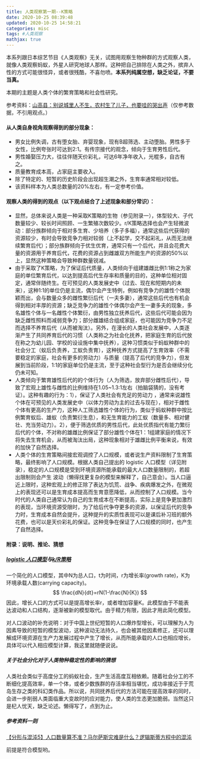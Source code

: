 ```yaml
---
title: 人类观察第一期--K策略
date: 2020-10-25 08:39:48
updated: 2020-10-25 14:58:21
categories: misc
tags: #人类观察
mathjax: true
---
```


本系列跟日本综艺节目《人类观察》无关，试图用观察生物种群的方式观察人类，就像人类观察蚂蚁，外星人研究地球人那样。这种把自己排除在人类之外，摈弃人性的方式可能很怪异，或者很残酷，不喜勿喷。**本系列纯属空想，缺乏论证，不要当真。**

本期的主题是人类个体的繁育策略和社会性研究。

<!--more-->

参考资料：[山高县：别说城里人不生，农村生了儿子，也要哇的哭出声](https://www.bilibili.com/video/BV1vz4y1C7x5/?t=0h2m55s)（仅参考数据，不引用观点。）

#### 从人类自身视角观察得到的部分现象：

+ 男女比例失调，古有堕女胎、弃婴现象，现有B超筛选、主动堕胎。男性多于女性，比例夸张时可达到2:1。有传宗接代的观念，倾向于生育男性后代。
+ 男性婚娶压力大，往往伴随天价彩礼，可达6年净年收入，光棍多，自古有之。
+ 质量教育成本高，占家庭主要收入。
+ 除了特定的、短暂的历史阶段会出现超生潮之外，生育率通常相对较低。
+ 该资料样本为人类总数量的20%左右，有一定参考价值。

#### 观察人类的得到的观点（以下观点结合了上述现象和部分常识）：

+ 显然，总体来说人类是一种采取K策略的生物（参见附录一），体型较大、子代数量较少、较长时间照顾、一生繁殖次数较少。r/K策略选择也会产生轻微波动：部分族群倾向于相对多生育、少培养（多子多福），通常这些后代获得的资源较少，有时会导致竞争力相对较弱（上不起学，交不起彩礼，从而无法继续繁育后代）；部分族群倾向于优生优育，通常只有一个后代，并且会花费大量的资源用于养育后代，花费的资源占到雌雄双方所能生产的资源的50%以上，显然这种策略会导致种群数量锐减。
+ 由于采取了K策略，为了保证后代质量，人类倾向于组建雄雌比例1:1称之为家庭的单位繁育后代，以达到提高后代生存率和质量的目的，这种单位相对固定，通常伴随终生。在可预见的人类发展史中（过去、现在和短期内的未来），这种1:1的单位仍是主流，偶尔会产生特例，例如有竞争力的雄性个体脱颖而出，会与数量众多的雌性繁衍后代（一夫多妻），通常这些后代也有机会得到相对丰厚的资源；缺乏竞争力的雄性个体偶尔会产生一妻多夫的现象，多名雄性个体与一名雌性个体繁衍，由男性独立抚养后代，这些后代可能会因为缺乏雌性照料而减弱竞争力；部分雌雄结合组成家庭，也可能因为竞争力不足而选择不养育后代（从而被淘汰）。另外，在漫长的人类社会发展中，人类逐渐产生了共同养育后代的习惯（人类称之为社会化抚养，把家庭生育的后代放在称之为幼儿园、学校的设设施中集中抚养），这种习惯类似于蚂蚁种群中的社会分工（蚁后负责养，工蚁负责育），这种抚养方式提高了生育效率（不需要稳定的家庭，社会有更多的劳动力）与质量（提高了后代的竞争力），但发展到当前阶段，1:1的家庭单位仍是主流，至于这种社会型行为是否会继续分化仍未可知。
+ 人类倾向于繁育雄性后代的的个体行为（人为筛选，放弃部分雌性后代），导致了宏观上雄性与雌性的比例维持在1.05~1.3:1左右（拍脑袋猜的，没有考证）。这种有趣的行为：1），保证了人类社会有充足的劳动力 ，通常来说雄性个体在可预见的人类发展史中（以体力劳动为主的过去与现在），相对于雌性个体有更高的生产力，这种人工筛选雄性个体的行为，类似于蚂蚁种群中按比例繁育蚁后、雄蚁（负责繁衍生息），和无生育能力的工蚁（数量多、相对健壮、充当劳动力）。2），便于筛选优质的男性后代，此处优质指代有能力繁衍后代的个体，不对称的雄雌比例保证了部分雄性个体在1：1组建家庭的情况下将失去生育机会，从而被淘汰出局，这种现象相对于雄雌比例平衡来说，有效的加快了自然选择。
+ 人类个体的生育策略间接宏观调控了人口规模，或者说生产资料限制了生育策略，最终影响了人口规模。根据人类自己提出的 logistic 人口模型（详见附录），稳定的人口规模是受到环境资源所能承载的最大人口数量限制的，若超出限制则会产生 波动（懒得找更复杂的模型来解释了，自己意会）。当人口逼近上限时，这种宏观上的修正除了表达为饥荒、战争、疾病爆发之外，在微观上的表现还可以是生育成本提高而生育意愿降低，从而控制了人口规模。当今时代的人类自己通常认为自己的生育成本在不断提高，实际上是竞争更加激烈的表现，当环境资源受限时，为了给后代争夺更多的资源，以保证后代的竞争力时，生育成本自然会提升，这种提升的实质性表现可以是课后补习班的额外花费，也可以是天价彩礼的保证。这种竞争在保证了人口规模的同时，也产生了自然选择。

#### 附录：说明、推论、猜想

##### [logistic 人口模型](https://en.wikipedia.org/wiki/Logistic_function#In_ecology:_modeling_population_growth)与[k/R策略](https://en.wikipedia.org/wiki/R/K_selection_theory)

一个简化的人口模型，其中N为总人口，t为时间，r为增长率(growth rate)，K为环境承载人数(carrying capacity)。
$$
\frac{dN}{dt}=rN(1-\frac{N}{K})
$$
因此，增长人口的方式可以是提高增长率r，或者增加容量K。此模型由于不能表达波动和人口结构，逐渐被新的模型取代。由于精力有限，因此才用此简化模型。

对人口波动的补充说明：对于中国上世纪短暂的人口爆炸型增长，可以理解为人为因素导致的短暂的模型波动，这种波动无法持久，也会被其他因素修正，还可以理解成环境资源在生产力发展过程中产生了增长，从而所能承载的人口也相应增长，具体可以代入相应模型计算，我这里就随便说说。

##### 关于社会分化对于人类物种稳定性的影响的猜想

人类社会类似于高度分工的蚂蚁社会，生产生活高度互相依赖。随着社会分工的不断细化提高效率，单一个体，或者少数族群的存活率相当堪忧，成功率接近于于荒岛生存之类的科幻类作品。所以说，共同抚养后代的方法可能在提高效率的同时，会进一步削弱人类面临重大变故时的应对能力，使人类的生态更加脆弱。当然这只是杞人忧天，缺乏论述。懒得写了，点到为止。

##### 参考资料一则

[【分形与混沌5】人口数量算不准？马尔萨斯灾难是什么？逻辑斯蒂方程中的混沌](https://www.bilibili.com/video/BV1QJ411s7Ap) 

前提是符合模型哟。







